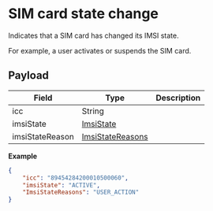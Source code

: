 # SIM card state change

Indicates that a SIM card has changed its IMSI state.

For example, a user activates or suspends the SIM card.

## Payload

Field        | Type          | Description
------------ | ------------- | ------------
icc | String |
imsiState | [ImsiState](/general-information/data-types/#imsistates) |
imsiStateReason | [ImsiStateReasons](/general-information/data-types/#imsistatereasons) |

**Example**

```json
{
	"icc": "89454284200010500060",
	"imsiState": "ACTIVE",
	"ImsiStateReasons": "USER_ACTION"
}
```